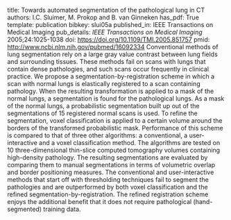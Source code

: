 title: Towards automated segmentation of the pathological lung in CT
authors: I.C. Sluimer, M. Prokop and B. van Ginneken
has_pdf: True
template: publication
bibkey: slui05a
published_in: IEEE Transactions on Medical Imaging
pub_details: <i>IEEE Transactions on Medical Imaging</i> 2005;24:1025-1038
doi: https://doi.org/10.1109/TMI.2005.851757
pmid: http://www.ncbi.nlm.nih.gov/pubmed/16092334
Conventional methods of lung segmentation rely on a large gray value contrast between lung fields and surrounding tissues. These methods fail on scans with lungs that contain dense pathologies, and such scans occur frequently in clinical practice. We propose a segmentation-by-registration scheme in which a scan with normal lungs is elastically registered to a scan containing pathology. When the resulting transformation is applied to a mask of the normal lungs, a segmentation is found for the pathological lungs. As a mask of the normal lungs, a probabilistic segmentation built up out of the segmentations of 15 registered normal scans is used. To refine the segmentation, voxel classification is applied to a certain volume around the borders of the transformed probabilistic mask. Performance of this scheme is compared to that of three other algorithms: a conventional, a user-interactive and a voxel classification method. The algorithms are tested on 10 three-dimensional thin-slice computed tomography volumes containing high-density pathology. The resulting segmentations are evaluated by comparing them to manual segmentations in terms of volumetric overlap and border positioning measures. The conventional and user-interactive methods that start off with thresholding techniques fail to segment the pathologies and are outperformed by both voxel classification and the refined segmentation-by-registration. The refined registration scheme enjoys the additional benefit that it does not require pathological (hand-segmented) training data.

